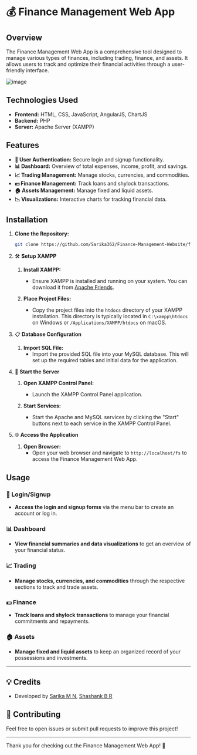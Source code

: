 # 💰 Finance Management Web App

## Overview

The Finance Management Web App is a comprehensive tool designed to manage various types of finances, including trading, finance, and assets. It allows users to track and optimize their financial activities through a user-friendly interface.

![image](https://github.com/user-attachments/assets/add76a1f-30c8-40c3-a9bf-c403391a9fc0)

## Technologies Used

- **Frontend:** HTML, CSS, JavaScript, AngularJS, ChartJS
- **Backend:** PHP
- **Server:** Apache Server (XAMPP)

## Features

- **🔐 User Authentication:** Secure login and signup functionality.
- **📊 Dashboard:** Overview of total expenses, income, profit, and savings.
- **📈 Trading Management:** Manage stocks, currencies, and commodities.
- **💵 Finance Management:** Track loans and shylock transactions.
- **🏠 Assets Management:** Manage fixed and liquid assets.
- **📉 Visualizations:** Interactive charts for tracking financial data.

## Installation

1. **Clone the Repository:**
   ```bash
   git clone https://github.com/Sarika362/Finance-Management-Website/fs.git
   ```
   
2. 🛠️ **Setup XAMPP**

    1. **Install XAMPP:**
       - Ensure XAMPP is installed and running on your system. You can download it from [Apache Friends](https://www.apachefriends.org/index.html).
    
    2. **Place Project Files:**
       - Copy the project files into the `htdocs` directory of your XAMPP installation. This directory is typically located in `C:\xampp\htdocs` on Windows or `/Applications/XAMPP/htdocs` on macOS.

3. 📋 **Database Configuration**

    1. **Import SQL File:**
       - Import the provided SQL file into your MySQL database. This will set up the required tables and initial data for the application.

4. 🚀 **Start the Server**

    1. **Open XAMPP Control Panel:**
       - Launch the XAMPP Control Panel application.
    
    2. **Start Services:**
       - Start the Apache and MySQL services by clicking the "Start" buttons next to each service in the XAMPP Control Panel.

5. 🌐 **Access the Application**

    1. **Open Browser:**
       - Open your web browser and navigate to `http://localhost/fs` to access the Finance Management Web App.

## Usage

### 🔑 Login/Signup

- **Access the login and signup forms** via the menu bar to create an account or log in.

### 📊 Dashboard

- **View financial summaries and data visualizations** to get an overview of your financial status.

### 📈 Trading

- **Manage stocks, currencies, and commodities** through the respective sections to track and trade assets.

### 💵 Finance

- **Track loans and shylock transactions** to manage your financial commitments and repayments.

### 🏠 Assets

- **Manage fixed and liquid assets** to keep an organized record of your possessions and investments.

---

## 💡 Credits

- Developed by [Sarika M N](https://github.com/Sarika362), [Shashank B R](https://github.com/Shashankx22)

## 🤝 Contributing

Feel free to open issues or submit pull requests to improve this project!

---

Thank you for checking out the Finance Management Web App! 🙌
